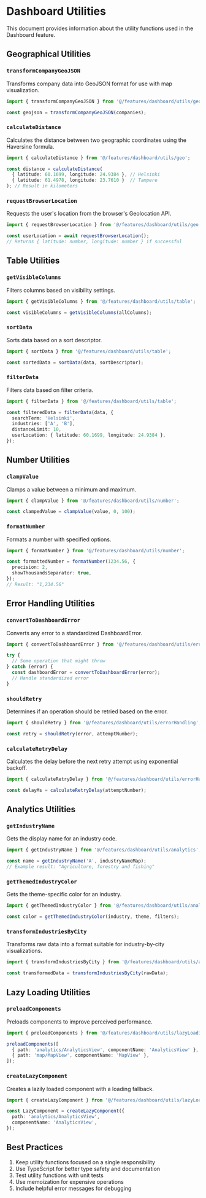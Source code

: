 # Dashboard Utilities

This document provides information about the utility functions used in the Dashboard feature.

## Geographical Utilities

### `transformCompanyGeoJSON`

Transforms company data into GeoJSON format for use with map visualization.

```typescript
import { transformCompanyGeoJSON } from '@/features/dashboard/utils/geo';

const geojson = transformCompanyGeoJSON(companies);
```

### `calculateDistance`

Calculates the distance between two geographic coordinates using the Haversine formula.

```typescript
import { calculateDistance } from '@/features/dashboard/utils/geo';

const distance = calculateDistance(
  { latitude: 60.1699, longitude: 24.9384 }, // Helsinki
  { latitude: 61.4978, longitude: 23.7610 }  // Tampere
); // Result in kilometers
```

### `requestBrowserLocation`

Requests the user's location from the browser's Geolocation API.

```typescript
import { requestBrowserLocation } from '@/features/dashboard/utils/geo';

const userLocation = await requestBrowserLocation();
// Returns { latitude: number, longitude: number } if successful
```

## Table Utilities

### `getVisibleColumns`

Filters columns based on visibility settings.

```typescript
import { getVisibleColumns } from '@/features/dashboard/utils/table';

const visibleColumns = getVisibleColumns(allColumns);
```

### `sortData`

Sorts data based on a sort descriptor.

```typescript
import { sortData } from '@/features/dashboard/utils/table';

const sortedData = sortData(data, sortDescriptor);
```

### `filterData`

Filters data based on filter criteria.

```typescript
import { filterData } from '@/features/dashboard/utils/table';

const filteredData = filterData(data, {
  searchTerm: 'Helsinki',
  industries: ['A', 'B'],
  distanceLimit: 10,
  userLocation: { latitude: 60.1699, longitude: 24.9384 },
});
```

## Number Utilities

### `clampValue`

Clamps a value between a minimum and maximum.

```typescript
import { clampValue } from '@/features/dashboard/utils/number';

const clampedValue = clampValue(value, 0, 100);
```

### `formatNumber`

Formats a number with specified options.

```typescript
import { formatNumber } from '@/features/dashboard/utils/number';

const formattedNumber = formatNumber(1234.56, {
  precision: 2,
  showThousandsSeparator: true,
});
// Result: "1,234.56"
```

## Error Handling Utilities

### `convertToDashboardError`

Converts any error to a standardized DashboardError.

```typescript
import { convertToDashboardError } from '@/features/dashboard/utils/errorHandling';

try {
  // Some operation that might throw
} catch (error) {
  const dashboardError = convertToDashboardError(error);
  // Handle standardized error
}
```

### `shouldRetry`

Determines if an operation should be retried based on the error.

```typescript
import { shouldRetry } from '@/features/dashboard/utils/errorHandling';

const retry = shouldRetry(error, attemptNumber);
```

### `calculateRetryDelay`

Calculates the delay before the next retry attempt using exponential backoff.

```typescript
import { calculateRetryDelay } from '@/features/dashboard/utils/errorHandling';

const delayMs = calculateRetryDelay(attemptNumber);
```

## Analytics Utilities

### `getIndustryName`

Gets the display name for an industry code.

```typescript
import { getIndustryName } from '@/features/dashboard/utils/analytics';

const name = getIndustryName('A', industryNameMap);
// Example result: "Agriculture, forestry and fishing"
```

### `getThemedIndustryColor`

Gets the theme-specific color for an industry.

```typescript
import { getThemedIndustryColor } from '@/features/dashboard/utils/analytics';

const color = getThemedIndustryColor(industry, theme, filters);
```

### `transformIndustriesByCity`

Transforms raw data into a format suitable for industry-by-city visualizations.

```typescript
import { transformIndustriesByCity } from '@/features/dashboard/utils/analytics';

const transformedData = transformIndustriesByCity(rawData);
```

## Lazy Loading Utilities

### `preloadComponents`

Preloads components to improve perceived performance.

```typescript
import { preloadComponents } from '@/features/dashboard/utils/lazyLoading';

preloadComponents([
  { path: 'analytics/AnalyticsView', componentName: 'AnalyticsView' },
  { path: 'map/MapView', componentName: 'MapView' },
]);
```

### `createLazyComponent`

Creates a lazily loaded component with a loading fallback.

```typescript
import { createLazyComponent } from '@/features/dashboard/utils/lazyLoading';

const LazyComponent = createLazyComponent({
  path: 'analytics/AnalyticsView',
  componentName: 'AnalyticsView',
});
```

## Best Practices

1. Keep utility functions focused on a single responsibility
2. Use TypeScript for better type safety and documentation
3. Test utility functions with unit tests
4. Use memoization for expensive operations
5. Include helpful error messages for debugging 